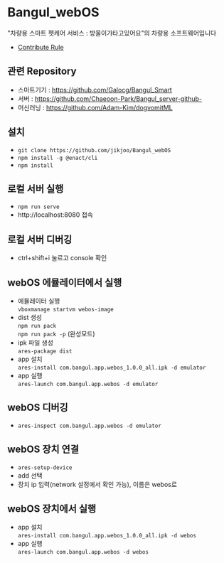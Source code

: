 # Bangul_webOS
"차량용 스마트 펫케어 서비스 : 방울이가타고있어요"의 차량용 소프트웨어입니다
- [Contribute Rule](/docs/Rule.md)
## 관련 Repository
- 스마트기기 : https://github.com/Galocg/Bangul_Smart
- 서버 : https://github.com/Chaeoon-Park/Bangul_server-github-
- 머신러닝 : https://github.com/Adam-Kim/dogvomitML

## 설치
- `git clone https://github.com/jikjoo/Bangul_webOS`
- `npm install -g @enact/cli`
- `npm install`

## 로컬 서버 실행
- `npm run serve`
- http://localhost:8080 접속

## 로컬 서버 디버깅
- ctrl+shift+i 눌르고 console 확인

## webOS 에뮬레이터에서 실행
* 에뮬레이터 실행   
 `vboxmanage startvm webos-image`
* dist 생성   
 `npm run pack`    
  `npm run pack -p` (완성모드)
* ipk 파일 생성   
 `ares-package dist`
* app 설치   
 `ares-install com.bangul.app.webos_1.0.0_all.ipk -d emulator `
* app 실행   
 `ares-launch com.bangul.app.webos -d emulator`

## webOS 디버깅
- `ares-inspect com.bangul.app.webos -d emulator`

## webOS 장치 연결
- `ares-setup-device`
- add 선택
- 장치 ip 입력(network 설정에서 확인 가능), 이름은 webos로

## webOS 장치에서 실행
* app 설치   
 `ares-install com.bangul.app.webos_1.0.0_all.ipk -d webos `
* app 실행   
 `ares-launch com.bangul.app.webos -d webos`
